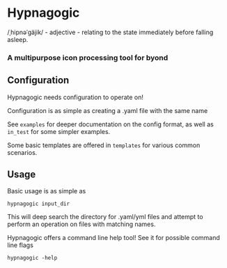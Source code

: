 # Hypnagogic
/ˌhipnəˈɡäjik/ - adjective - relating to the state immediately before falling asleep.
### A multipurpose icon processing tool for byond

## Configuration

Hypnagogic needs configuration to operate on! 

Configuration is as simple as creating a .yaml file with the same name

See `examples` for deeper documentation on the config format, as well as `in_test` for some
simpler examples.

Some basic templates are offered in `templates` for various common scenarios.

## Usage

Basic usage is as simple as

`hypnagogic input_dir`

This will deep search the directory for .yaml/yml files and attempt to perform an operation
on files with matching names.

Hypnagogic offers a command line help tool! See it for possible command line flags

`hypnagogic -help`

